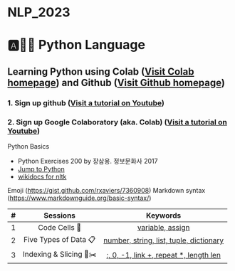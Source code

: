 # NLP_2023

# :a::hamster::paw_prints: Python Language
## **Learning Python** using **Colab** ([Visit Colab homepage](https://colab.research.google.com/?utm_source=scs-index)) and **Github** ([Visit Github homepage](https://github.com/))

### **1. Sign up github** ([Visit a tutorial on Youtube](https://www.youtube.com/watch?v=c-NikCpec7U))
### **2. Sign up Google Colaboratory** (aka. Colab) ([Visit a tutorial on Youtube](https://www.youtube.com/watch?v=2X_EU18OeYM))

Python Basics 
- Python Exercises 200 by 장삼용. 정보문화사 2017
- [Jump to Python](https://wikidocs.net/book/1) 
- [wikidocs for nltk](https://wikidocs.net/21667)

Emoji (https://gist.github.com/rxaviers/7360908)
Markdown syntax (https://www.markdownguide.org/basic-syntax/)

| # | Sessions | Keywords |
|:--:|:--:|:--:|
| 1 | Code Cells 🐾 | [variable, assign](https://github.com/ms624atyale/Python_Basics/blob/main/1_CodeCells_Basic_.ipynb)| (https://github.com/ms624atyale/Python_Basics/blob/main/30_ReadFilesImportingfrom_html.ipynb)|  
| 2 | Five Types of Data 📋| [number, string, list, tuple, dictionary](https://github.com/ms624atyale/Python_Basics/blob/main/2_FiveTypesofData.ipynb)| 
| 3 | Indexing & Slicing 📌✂️ | [:, 0, -1, link +, repeat *, length len](https://github.com/ms624atyale/Python_Basics/blob/main/3_Indexing_Slicing.ipynb)| 

